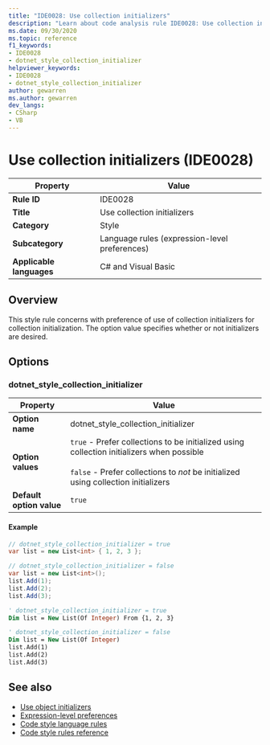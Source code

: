 ```yaml
---
title: "IDE0028: Use collection initializers"
description: "Learn about code analysis rule IDE0028: Use collection initializers"
ms.date: 09/30/2020
ms.topic: reference
f1_keywords:
- IDE0028
- dotnet_style_collection_initializer
helpviewer_keywords:
- IDE0028
- dotnet_style_collection_initializer
author: gewarren
ms.author: gewarren
dev_langs:
- CSharp
- VB
---
```

# Use collection initializers (IDE0028)

|Property|Value|
|-|-|
| **Rule ID** | IDE0028 |
| **Title** | Use collection initializers |
| **Category** | Style |
| **Subcategory** | Language rules (expression-level preferences) |
| **Applicable languages** | C# and Visual Basic |

## Overview

This style rule concerns with preference of use of collection initializers for collection initialization. The option value specifies whether or not initializers are desired.

## Options

### dotnet\_style\_collection_initializer

|Property|Value|
|-|-|
| **Option name** | dotnet_style_collection_initializer
| **Option values** | `true` - Prefer collections to be initialized using collection initializers when possible<br /><br />`false` - Prefer collections to *not* be initialized using collection initializers |
| **Default option value** | `true` |

#### Example

```csharp
// dotnet_style_collection_initializer = true
var list = new List<int> { 1, 2, 3 };

// dotnet_style_collection_initializer = false
var list = new List<int>();
list.Add(1);
list.Add(2);
list.Add(3);
```

```vb
' dotnet_style_collection_initializer = true
Dim list = New List(Of Integer) From {1, 2, 3}

' dotnet_style_collection_initializer = false
Dim list = New List(Of Integer)
list.Add(1)
list.Add(2)
list.Add(3)
```

## See also

- [Use object initializers](ide0017.md)
- [Expression-level preferences](expression-level-preferences.md)
- [Code style language rules](language-rules.md)
- [Code style rules reference](index.md)
